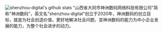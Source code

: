 ![shenzhou-digital's github stats](https://github-readme-stats.vercel.app/api?username=shenzhou-digital)
"山西省大同市神洲数码网络科技有限公司"简称"神洲数码"，英文名"shenzhou-digital"创立于2020年，神洲数码的创立目标，就是为社会创造价值，更好地解决社会问题，变神洲数码的能力为中小企业发展的能力，为整个社会进步的动力。
